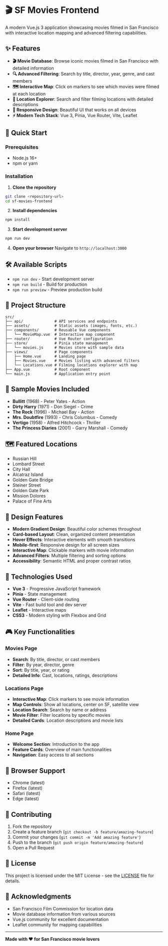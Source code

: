 # 🎬 SF Movies Frontend

A modern Vue.js 3 application showcasing movies filmed in San Francisco with interactive location mapping and advanced filtering capabilities.

## ✨ Features

- **🎬 Movie Database**: Browse iconic movies filmed in San Francisco with detailed information
- **🔍 Advanced Filtering**: Search by title, director, year, genre, and cast members
- **🗺️ Interactive Map**: Click on markers to see which movies were filmed at each location
- **📍 Location Explorer**: Search and filter filming locations with detailed descriptions
- **📱 Responsive Design**: Beautiful UI that works on all devices
- **⚡ Modern Tech Stack**: Vue 3, Pinia, Vue Router, Vite, Leaflet

## 🚀 Quick Start

### Prerequisites
- Node.js 16+ 
- npm or yarn

### Installation

1. **Clone the repository**
```bash
git clone <repository-url>
cd sf-movies-frontend
```

2. **Install dependencies**
```bash
npm install
```

3. **Start development server**
```bash
npm run dev
```

4. **Open your browser**
Navigate to `http://localhost:3000`

## 🛠️ Available Scripts

- `npm run dev` - Start development server
- `npm run build` - Build for production
- `npm run preview` - Preview production build

## 📁 Project Structure

```
src/
├── api/              # API services and endpoints
├── assets/           # Static assets (images, fonts, etc.)
├── components/       # Reusable Vue components
│   └── MovieMap.vue  # Interactive map component
├── router/           # Vue Router configuration
├── store/            # Pinia state management
│   └── movies.js     # Movies store with sample data
├── views/            # Page components
│   ├── Home.vue      # Landing page
│   ├── Movies.vue    # Movies listing with advanced filters
│   └── Locations.vue # Filming locations explorer with map
├── App.vue           # Root component
└── main.js           # Application entry point
```

## 🎯 Sample Movies Included

- **Bullitt** (1968) - Peter Yates - Action
- **Dirty Harry** (1971) - Don Siegel - Crime  
- **The Rock** (1996) - Michael Bay - Action
- **Mrs. Doubtfire** (1993) - Chris Columbus - Comedy
- **Vertigo** (1958) - Alfred Hitchcock - Thriller
- **The Princess Diaries** (2001) - Garry Marshall - Comedy

## 🗺️ Featured Locations

- Russian Hill
- Lombard Street
- City Hall
- Alcatraz Island
- Golden Gate Bridge
- Steiner Street
- Golden Gate Park
- Mission Dolores
- Palace of Fine Arts

## 🎨 Design Features

- **Modern Gradient Design**: Beautiful color schemes throughout
- **Card-based Layout**: Clean, organized content presentation
- **Hover Effects**: Interactive elements with smooth transitions
- **Mobile-first**: Responsive design for all screen sizes
- **Interactive Map**: Clickable markers with movie information
- **Advanced Filters**: Multiple filtering and sorting options
- **Accessibility**: Semantic HTML and proper contrast ratios

## 🔧 Technologies Used

- **Vue 3** - Progressive JavaScript framework
- **Pinia** - State management
- **Vue Router** - Client-side routing
- **Vite** - Fast build tool and dev server
- **Leaflet** - Interactive maps
- **CSS3** - Modern styling with Flexbox and Grid

## 🎮 Key Functionalities

### Movies Page
- **Search**: By title, director, or cast members
- **Filter**: By year, director, genre
- **Sort**: By title, year, or rating
- **Detailed Info**: Cast, locations, ratings, descriptions

### Locations Page
- **Interactive Map**: Click markers to see movie information
- **Map Controls**: Show all locations, center on SF, satellite view
- **Location Search**: Search by name or address
- **Movie Filter**: Filter locations by specific movies
- **Detailed Cards**: Location descriptions and movie lists

### Home Page
- **Welcome Section**: Introduction to the app
- **Feature Cards**: Overview of main functionalities
- **Navigation**: Easy access to all sections

## 📱 Browser Support

- Chrome (latest)
- Firefox (latest)
- Safari (latest)
- Edge (latest)

## 🤝 Contributing

1. Fork the repository
2. Create a feature branch (`git checkout -b feature/amazing-feature`)
3. Commit your changes (`git commit -m 'Add amazing feature'`)
4. Push to the branch (`git push origin feature/amazing-feature`)
5. Open a Pull Request

## 📄 License

This project is licensed under the MIT License - see the [LICENSE](LICENSE) file for details.

## 🙏 Acknowledgments

- San Francisco Film Commission for location data
- Movie database information from various sources
- Vue.js community for excellent documentation
- Leaflet community for mapping capabilities

---

**Made with ❤️ for San Francisco movie lovers**
